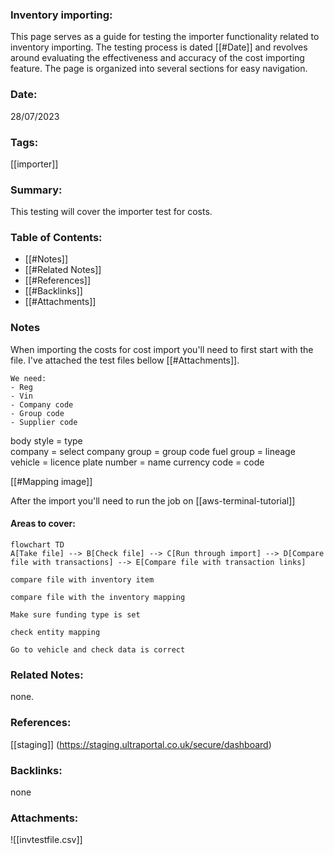 ### Inventory importing:

This page serves as a guide for testing the importer functionality related to inventory importing. The testing process is dated [[#Date]] and revolves around evaluating the effectiveness and accuracy of the cost importing feature. The page is organized into several sections for easy navigation.

### Date:

28/07/2023

### Tags:

[[importer]] 

### Summary:

This testing will cover the importer test for costs.

### Table of Contents:

- [[#Notes]]
- [[#Related Notes]]
- [[#References]]
- [[#Backlinks]]
- [[#Attachments]]

### Notes

When importing the costs for cost import you'll need to first start with the file. I've attached the test files bellow [[#Attachments]].  

	We need:
	- Reg
	- Vin
	- Company code
	- Group code
	- Supplier code

body style = type  
company = select company
group = group code
fuel group = lineage
vehicle = licence plate 
number = name
currency code = code

[[#Mapping image]]

After the import you'll need to run the job on [[aws-terminal-tutorial]]

#### Areas to cover:

```mermaid
flowchart TD
A[Take file] --> B[Check file] --> C[Run through import] --> D[Compare file with transactions] --> E[Compare file with transaction links]
```

```text
compare file with inventory item

compare file with the inventory mapping

Make sure funding type is set

check entity mapping

Go to vehicle and check data is correct
```

### Related Notes:

none.

### References:

[[staging]] (https://staging.ultraportal.co.uk/secure/dashboard)

### Backlinks:

none

### Attachments:

![[invtestfile.csv]]
